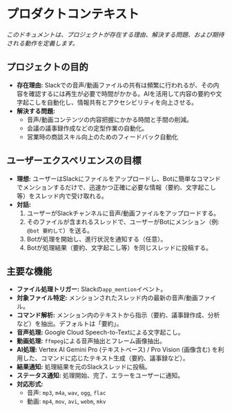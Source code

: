 # プロダクトコンテキスト

*このドキュメントは、プロジェクトが存在する理由、解決する問題、および期待される動作を定義します。*

## プロジェクトの目的

*   **存在理由:** Slackでの音声/動画ファイルの共有は頻繁に行われるが、その内容を確認するには再生が必要で時間がかかる。AIを活用して内容の要約や文字起こしを自動化し、情報共有とアクセシビリティを向上させる。
*   **解決する問題:**
    *   音声/動画コンテンツの内容把握にかかる時間と手間の削減。
    *   会議の議事録作成などの定型作業の自動化。
    *   営業時の商談スキル向上のためのフィードバック自動化

## ユーザーエクスペリエンスの目標

*   **理想:** ユーザーはSlackにファイルをアップロードし、Botに簡単なコマンドでメンションするだけで、迅速かつ正確に必要な情報（要約、文字起こし等）をスレッド内で受け取れる。
*   **対話:**
    1.  ユーザーがSlackチャンネルに音声/動画ファイルをアップロードする。
    2.  そのファイルが含まれるスレッドで、ユーザーがBotにメンション（例: `@bot 要約して`）を送る。
    3.  Botが処理を開始し、進行状況を通知する（任意）。
    4.  Botが処理結果（要約、文字起こし等）を同じスレッドに投稿する。

## 主要な機能

*   **ファイル処理トリガー:** Slackの`app_mention`イベント。
*   **対象ファイル特定:** メンションされたスレッド内の最新の音声/動画ファイル。
*   **コマンド解析:** メンション内のテキストから指示（要約、議事録作成、分析など）を抽出。デフォルトは「要約」。
*   **音声処理:** Google Cloud Speech-to-Textによる文字起こし。
*   **動画処理:** `ffmpeg`による音声抽出とフレーム画像抽出。
*   **AI処理:** Vertex AI Gemini Pro (テキストベース) / Pro Vision (画像含む) を利用した、コマンドに応じたテキスト生成（要約、議事録など）。
*   **結果通知:** 処理結果を元のSlackスレッドに投稿。
*   **ステータス通知:** 処理開始、完了、エラーをユーザーに通知。
*   **対応形式:**
    *   音声: `mp3`, `m4a`, `wav`, `ogg`, `flac`
    *   動画: `mp4`, `mov`, `avi`, `webm`, `mkv`
